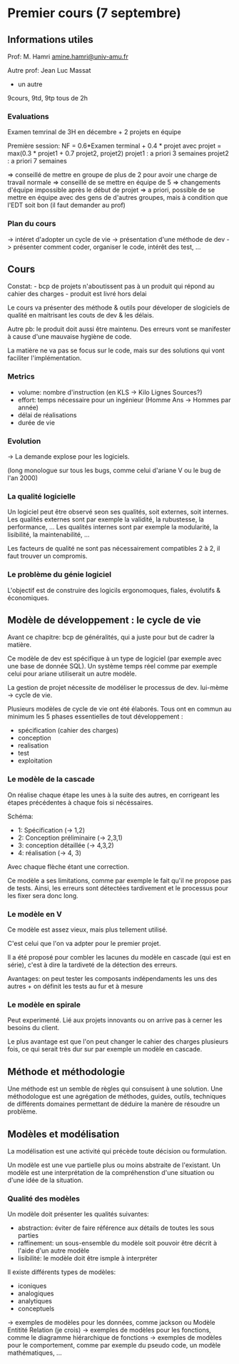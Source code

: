 # Premier cours (7 septembre)

## Informations utiles

Prof: M. Hamri
amine.hamri@univ-amu.fr

Autre prof: Jean Luc Massat
+ un autre

9cours, 9td, 9tp tous de 2h

### Evaluations

Examen temrinal de 3H en décembre + 2 projets en équipe

Première session: NF = 0.6*Examen terminal + 0.4 * projet
avec projet = max(0.3 * projet1 + 0.7 projet2, projet2)
projet1 : a priori 3 semaines
projet2 : a priori 7 semaines

=> conseillé de mettre en groupe de plus de 2 pour avoir une charge de travail normale
=> conseillé de se mettre en équipe de 5
=> changements d'équipe impossible après le début de projet
=> a priori, possible de se mettre en équipe avec des gens de d'autres groupes, mais à condition que l'EDT soit bon (il faut demander au prof)

### Plan du cours

-> intéret d'adopter un cycle de vie
-> présentation d'une méthode de dev
-> présenter comment coder, organiser le code, intérêt des test, ...

## Cours

Constat: - bcp de projets n'aboutissent pas à un produit qui répond au cahier des charges
         - produit est livré hors delai

Le cours va présenter des méthode & outils pour déveloper de slogiciels de qualité en maitrisant les couts de dev & les délais.

Autre pb: le produit doit aussi être maintenu. Des erreurs vont se manifester à cause d'une mauvaise hygiène de code.

La matière ne va pas se focus sur le code, mais sur des solutions qui vont faciliter l'implémentation.


### Metrics

 - volume: nombre d'instruction (en KLS -> Kilo Lignes Sources?)
 - effort: temps nécessaire pour un ingénieur (Homme Ans -> Hommes par année)
 - délai de réalisations
 - durée de vie

### Evolution

-> La demande explose pour les logiciels.

(long monologue sur tous les bugs, comme celui d'ariane V ou le bug de l'an 2000)

### La qualité logicielle

Un logiciel peut être observé seon ses qualités, soit externes, soit internes.
Les qualités externes sont par exemple la validité, la rubustesse, la performance, ...
Les qualités internes sont par exemple la modularité, la lisibilité, la maintenabilité, ...

Les facteurs de qualité ne sont pas nécessairement compatibles 2 à 2, il faut trouver un compromis.

### Le problème du génie logiciel

L'objectif est de construire des logicils ergonomoques, fiales, évolutifs & économiques.

## Modèle de développement : le cycle de vie

Avant ce chapitre: bcp de généralités, qui a juste pour but de cadrer la matière.

Ce modèle de dev est spécifique à un type de logiciel (par exemple avec une base de donnée SQL). Un système temps réel
comme par exemple celui pour ariane utiliserait un autre modèle.

La gestion de projet nécessite de modéliser le processus de dev. lui-mème -> cycle de vie.

Plusieurs modèles de cycle de vie ont été élaborés. Tous ont en commun au minimum les 5 phases essentielles de tout développement :
- spécification (cahier des charges)
- conception
- realisation
- test
- exploitation

### Le modèle de la cascade

On réalise chaque étape les unes à la suite des autres, en corrigeant les étapes précédentes à chaque fois si nécéssaires.

Schéma:
 - 1: Spécification (-> 1,2)
 - 2: Conception préliminaire (-> 2,3,1)
 - 3: conception détaillée (-> 4,3,2)
 - 4: réalisation (-> 4, 3)

Avec chaque flèche étant une correction.

Ce modèle a ses limitations, comme par exemple le fait qu'il ne propose pas de tests. Ainsi, les erreurs sont détectées tardivement
et le processus pour les fixer sera donc long.

### Le modèle en V

Ce modèle est assez vieux, mais plus tellement utilisé.

C'est celui que l'on va adpter pour le premier projet.

Il a été proposé pour combler les lacunes du modèle en cascade (qui est en série), c'est à dire la tardiveté de la détection des erreurs.

Avantages: on peut tester les composants indépendaments les uns des autres + on définit les tests au fur et à mesure

### Le modèle en spirale

Peut experimenté. Lié aux projets innovants ou on arrive pas à cerner les besoins du client.

Le plus avantage est que l'on peut changer le cahier des charges plusieurs fois, ce qui serait très dur sur par exemple un modèle en cascade.

## Méthode et méthodologie

Une méthode est un semble de règles qui consuisent à une solution.
Une méthodologue est une agrégation de méthodes, guides, outils, techniques de différents domaines permettant de déduire la manère de résoudre un problème.

## Modèles et modélisation

La modélisation est une activité qui précède toute décision ou formulation.

Un modèle est une vue partielle plus ou moins abstraite de l'existant.
Un modèle est une interprétation de la compréhenstion d'une situation ou d'une idée de la situation.

### Qualité des modèles

Un modèle doit présenter les qualités suivantes:
- abstraction: éviter de faire référence aux détails de toutes les sous parties
- raffinement: un sous-ensemble du modèle soit pouvoir être décrit à l'aide d'un autre modèle
- lisibilité: le modèle doit être ismple à interpréter

Il existe différents types de modèles:
- iconiques
- analogiques
- analytiques
- conceptuels

-> exemples de modèles pour les données, comme jackson ou Modèle Entitité Relation (je crois)
-> exemples de modèles pour les fonctions, comme le diagramme hiérarchique de fonctions
-> exemples de modèles pour le comportement, comme par exemple du pseudo code, un modèle mathématiques, ...
